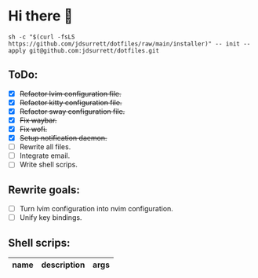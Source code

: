 # Hi there 👋

```shell
sh -c "$(curl -fsLS https://github.com/jdsurrett/dotfiles/raw/main/installer)" -- init --apply git@github.com:jdsurrett/dotfiles.git
```

## ToDo:

* [X] ~~Refactor lvim configuration file.~~
* [X] ~~Refactor kitty configuration file.~~
* [X] ~~Refactor sway configuration file.~~
* [X] ~~Fix waybar.~~
* [X] ~~Fix wofi.~~
* [X] ~~Setup notification daemon.~~
* [ ] Rewrite all files.
* [ ] Integrate email.
* [ ] Write shell scrips.
<!-- * [X] ~~PLACEHOLDER~~ -->

## Rewrite goals:

* [ ] Turn lvim configuration into nvim configuration.
* [ ] Unify key bindings.

## Shell scrips:

|name|description|args|
|--|--|--|

